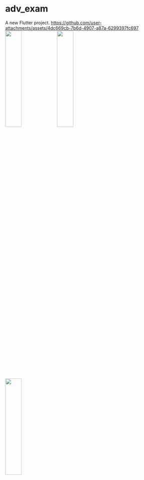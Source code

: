# adv_exam

A new Flutter project.
https://github.com/user-attachments/assets/4dc669cb-7b6d-4907-a87a-6299397fc697
 <img src="https://github.com/user-attachments/assets/eea112ae-556b-4841-a573-2ecb2e0cdb8e" height=28% width=32%>
  <img src="https://github.com/user-attachments/assets/88f440d8-c10c-48f8-ad62-c96cb3132ab6" height=28% width=32%>

  <img src="https://github.com/user-attachments/assets/3883b34f-ffa9-4fa6-88ab-0b62ef1dc45c" height=28% width=32%>
